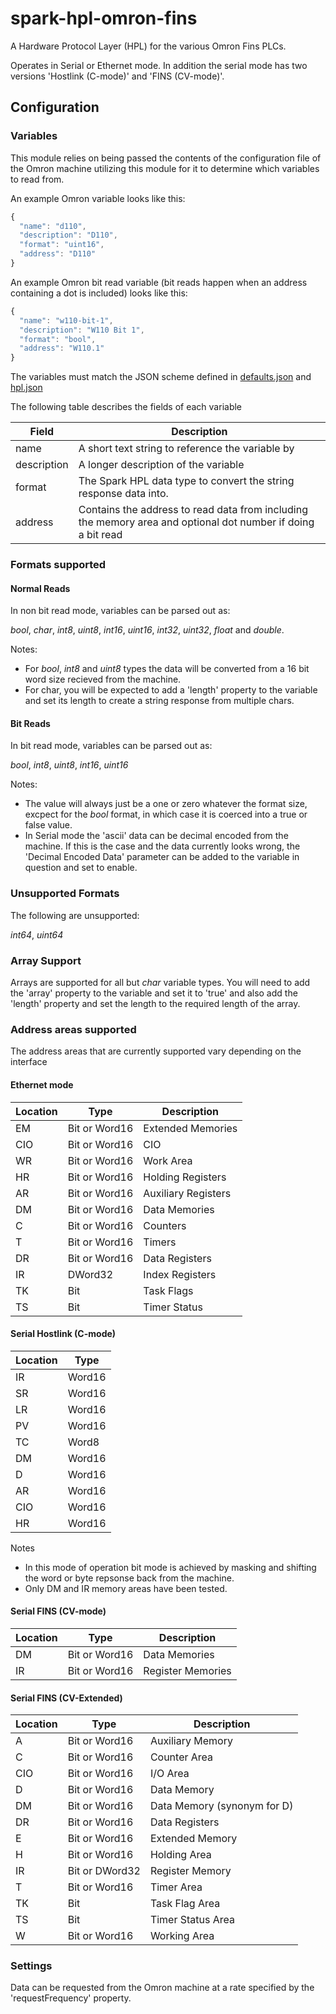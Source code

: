 # spark-hpl-omron-fins

A Hardware Protocol Layer (HPL) for the various Omron Fins PLCs.

Operates in Serial or Ethernet mode. In addition the serial mode has two versions 'Hostlink (C-mode)' and 'FINS (CV-mode)'.

## Configuration

### Variables
This module relies on being passed the contents of the configuration file of the Omron machine utilizing this module for it to determine which variables to read
from.

An example Omron variable looks like this:

```javascript
{
  "name": "d110",
  "description": "D110",
  "format": "uint16",
  "address": "D110"
}
```

An example Omron bit read variable (bit reads happen when an address containing a dot is included) looks like this:

```javascript
{
  "name": "w110-bit-1",
  "description": "W110 Bit 1",
  "format": "bool",
  "address": "W110.1"
}
```


The variables must match the JSON scheme defined in [defaults.json](./defaults.json) and [hpl.json](https://makemake.tycoelectronics.com/stash/projects/IOTLABS/repos/spark-machine-hpl/browse/schemas/hpl.json)

The following table describes the fields of each variable

Field  | Description
-----  | -----------
name | A short text string to reference the variable by
description | A longer description of the variable
format | The Spark HPL data type to convert the string response data into.
address | Contains the address to read data from including the memory area and optional dot number if doing a bit read


### Formats supported

#### Normal Reads
In non bit read mode, variables can be parsed out as:

 _bool_, _char_, _int8_, _uint8_, _int16_, _uint16_, _int32_, _uint32_, _float_ and _double_.

Notes:
 * For _bool_, _int8_ and _uint8_ types the data will be converted from a 16 bit word size recieved from the machine.
 * For char, you will be expected to add a 'length' property to the variable and set its length to create a string response from multiple chars.

#### Bit Reads
In bit read mode, variables can be parsed out as:

_bool_, _int8_, _uint8_, _int16_, _uint16_

Notes:
 * The value will always just be a one or zero whatever the format size, excpect for the _bool_ format, in which case it is coerced into a true or false value.
 * In Serial mode the 'ascii' data can be decimal encoded from the machine. If this is the case and the data currently looks wrong, the 'Decimal Encoded Data' parameter can be added to the variable in question and set to enable.


### Unsupported Formats

The following are unsupported:

_int64_, _uint64_


### Array Support
Arrays are supported for all but _char_ variable types. You will need to add the 'array' property to the variable and set it to 'true' and also add the 'length' property and set the length to the required length of the array.


### Address areas supported

The address areas that are currently supported vary depending on the interface

#### Ethernet mode

Location  | Type | Description
--------- | ---- | -----------
EM | Bit or Word16 | Extended Memories
CIO | Bit or Word16 | CIO
WR | Bit or Word16 | Work Area
HR | Bit or Word16 | Holding Registers
AR | Bit or Word16 | Auxiliary Registers
DM | Bit or Word16 | Data Memories
C  | Bit or Word16 | Counters
T  | Bit or Word16 | Timers
DR | Bit or Word16 | Data Registers
IR | DWord32       | Index Registers
TK | Bit           | Task Flags
TS | Bit           | Timer Status

#### Serial Hostlink (C-mode)

Location  | Type
--------- | ----
IR | Word16
SR | Word16
LR | Word16
PV | Word16
TC | Word8
DM |  Word16
D  | Word16
AR | Word16
CIO | Word16
HR | Word16

Notes
 - In this mode of operation bit mode is achieved by masking and shifting the word or byte repsonse back from the machine.
 - Only DM and IR memory areas have been tested.

#### Serial FINS (CV-mode)

Location  | Type | Description
--------- | ---- | -----------
DM | Bit or Word16 | Data Memories
IR | Bit or Word16 | Register Memories

#### Serial FINS (CV-Extended)
Location  | Type | Description
--------- | ---- | -----------
A  | Bit or Word16 | Auxiliary Memory
C  | Bit or Word16 | Counter Area
CIO| Bit or Word16 | I/O Area
D  | Bit or Word16 | Data Memory
DM | Bit or Word16 | Data Memory (synonym for D)
DR | Bit or Word16 | Data Registers
E  | Bit or Word16 | Extended Memory
H  | Bit or Word16 | Holding Area
IR | Bit or DWord32| Register Memory
T  | Bit or Word16 | Timer Area
TK | Bit           | Task Flag Area
TS | Bit           | Timer Status Area
W  | Bit or Word16 | Working Area


### Settings

Data can be requested from the Omron machine at a rate specified by the 'requestFrequency' property.
